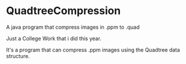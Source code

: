 # QuadtreeCompression
A java program that compress images in .ppm to .quad


Just a College Work that i did this year.

It's a program that can compress .ppm images using the Quadtree data structure.
